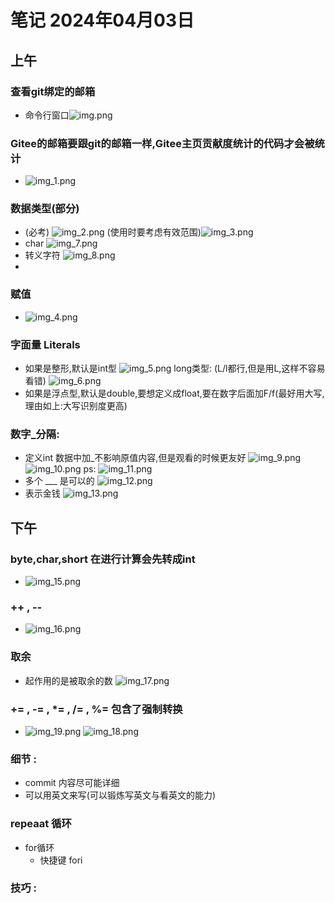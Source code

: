 # 笔记 2024年04月03日

## 上午

### 查看git绑定的邮箱
- 命令行窗口![img.png](img.png)

### Gitee的邮箱要跟git的邮箱一样,Gitee主页贡献度统计的代码才会被统计
- ![img_1.png](img_1.png)

### 数据类型(部分)
- (必考) ![img_2.png](img_2.png) (使用时要考虑有效范围)![img_3.png](img_3.png)
- char ![img_7.png](img_7.png)
- 转义字符 ![img_8.png](img_8.png)
- 

### 赋值
- ![img_4.png](img_4.png)

### 字面量 Literals
- 如果是整形,默认是int型 ![img_5.png](img_5.png) long类型: (L/l都行,但是用L,这样不容易看错) ![img_6.png](img_6.png)
- 如果是浮点型,默认是double,要想定义成float,要在数字后面加F/f(最好用大写,理由如上:大写识别度更高)

### 数字_分隔:
- 定义int 数据中加_不影响原值内容,但是观看的时候更友好 ![img_9.png](img_9.png) ![img_10.png](img_10.png) ps: ![img_11.png](img_11.png)
- 多个 ___ 是可以的 ![img_12.png](img_12.png)
- 表示金钱 ![img_13.png](img_13.png)

## 下午

### byte,char,short 在进行计算会先转成int
- ![img_15.png](img_15.png)

### ++ , --
- ![img_16.png](img_16.png)

### 取余
- 起作用的是被取余的数 ![img_17.png](img_17.png)

### += , -= , *= , /= , %= 包含了强制转换
- ![img_19.png](img_19.png) ![img_18.png](img_18.png)

### 细节 :
- commit 内容尽可能详细
- 可以用英文来写(可以锻炼写英文与看英文的能力)

### repeaat 循环
- for循环
  - 快捷键 fori

### 技巧 :
